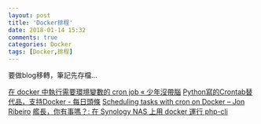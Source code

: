 ```yaml
---
layout: post
title: 'Docker排程'
date: 2018-01-14 15:32
comments: true
categories: Docker
tags: [Docker,排程]
---
```

要做blog移轉，筆記先存檔...

[在 docker 中執行需要環境變數的 cron job « 少年沒帶腦](http://gaga5lala.logdown.com/posts/2016/12/21/run-crontab-with-environment-variables-in-docker)
[Python寫的Crontab替代品，支持Docker - 每日頭條](https://kknews.cc/zh-tw/news/3mvvx6y.html)
[Scheduling tasks with cron on Docker – Jon Ribeiro](https://jonathas.com/scheduling-tasks-with-cron-on-docker/)
[艦長，你有事嗎？: 在 Synology NAS 上用 docker 運行 php-cli](http://blog.chengweichen.com/2015/11/synology-nas-x-docker-x-php-cli-cron-x.html)